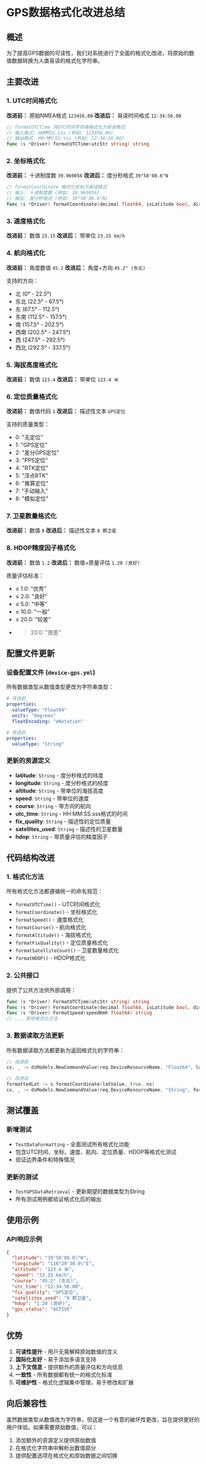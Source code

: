 # GPS数据格式化改进总结

## 概述

为了提高GPS数据的可读性，我们对系统进行了全面的格式化改进，将原始的数值数据转换为人类易读的格式化字符串。

## 主要改进

### 1. UTC时间格式化

**改进前：** 原始NMEA格式 `123456.00`
**改进后：** 易读时间格式 `12:34:56.00`

```go
// formatUTCTime 将UTC时间字符串格式化为易读格式
// 输入格式: HHMMSS.sss (例如: 123456.00)
// 输出格式: HH:MM:SS.sss (例如: 12:34:56.00)
func (s *Driver) formatUTCTime(utcStr string) string
```

### 2. 坐标格式化

**改进前：** 十进制度数 `39.969056`
**改进后：** 度分秒格式 `39°58'08.6"N`

```go
// formatCoordinate 格式化坐标为易读格式
// 输入: 十进制度数 (例如: 39.969056)
// 输出: 度分秒格式 (例如: 39°58'08.6"N)
func (s *Driver) formatCoordinate(decimal float64, isLatitude bool, direction string) string
```

### 3. 速度格式化

**改进前：** 数值 `23.15`
**改进后：** 带单位 `23.15 km/h`

### 4. 航向格式化

**改进前：** 角度数值 `45.2`
**改进后：** 角度+方向 `45.2° (东北)`

支持的方向：
- 北 (0° - 22.5°)
- 东北 (22.5° - 67.5°)
- 东 (67.5° - 112.5°)
- 东南 (112.5° - 157.5°)
- 南 (157.5° - 202.5°)
- 西南 (202.5° - 247.5°)
- 西 (247.5° - 292.5°)
- 西北 (292.5° - 337.5°)

### 5. 海拔高度格式化

**改进前：** 数值 `123.4`
**改进后：** 带单位 `123.4 米`

### 6. 定位质量格式化

**改进前：** 数值代码 `1`
**改进后：** 描述性文本 `GPS定位`

支持的质量类型：
- 0: "无定位"
- 1: "GPS定位"
- 2: "差分GPS定位"
- 3: "PPS定位"
- 4: "RTK定位"
- 5: "浮点RTK"
- 6: "推算定位"
- 7: "手动输入"
- 8: "模拟定位"

### 7. 卫星数量格式化

**改进前：** 数值 `8`
**改进后：** 描述性文本 `8 颗卫星`

### 8. HDOP精度因子格式化

**改进前：** 数值 `1.2`
**改进后：** 数值+质量评估 `1.20 (良好)`

质量评估标准：
- ≤ 1.0: "优秀"
- ≤ 2.0: "良好"
- ≤ 5.0: "中等"
- ≤ 10.0: "一般"
- ≤ 20.0: "较差"
- > 20.0: "很差"

## 配置文件更新

### 设备配置文件 (`device-gps.yml`)

所有数据类型从数值类型更改为字符串类型：

```yaml
# 改进前
properties:
  valueType: "Float64"
  units: "degrees"
  floatEncoding: "eNotation"

# 改进后  
properties:
  valueType: "String"
```

### 更新的资源定义

- **latitude**: `String` - 度分秒格式的纬度
- **longitude**: `String` - 度分秒格式的经度
- **altitude**: `String` - 带单位的海拔高度
- **speed**: `String` - 带单位的速度
- **course**: `String` - 带方向的航向
- **utc_time**: `String` - HH:MM:SS.sss格式的时间
- **fix_quality**: `String` - 描述性的定位质量
- **satellites_used**: `String` - 描述性的卫星数量
- **hdop**: `String` - 带质量评估的精度因子

## 代码结构改进

### 1. 格式化方法

所有格式化方法都遵循统一的命名规范：
- `formatUTCTime()` - UTC时间格式化
- `formatCoordinate()` - 坐标格式化
- `formatSpeed()` - 速度格式化
- `formatCourse()` - 航向格式化
- `formatAltitude()` - 海拔格式化
- `formatFixQuality()` - 定位质量格式化
- `formatSatelliteCount()` - 卫星数量格式化
- `formatHDOP()` - HDOP格式化

### 2. 公共接口

提供了公共方法供外部调用：
```go
func (s *Driver) FormatUTCTime(utcStr string) string
func (s *Driver) FormatCoordinate(decimal float64, isLatitude bool, direction string) string
func (s *Driver) FormatSpeed(speedKmh float64) string
// ... 其他格式化方法
```

### 3. 数据读取方法更新

所有数据读取方法都更新为返回格式化的字符串：
```go
// 改进前
cv, _ := dsModels.NewCommandValue(req.DeviceResourceName, "Float64", latValue)

// 改进后
formattedLat := s.formatCoordinate(latValue, true, ns)
cv, _ := dsModels.NewCommandValue(req.DeviceResourceName, "String", formattedLat)
```

## 测试覆盖

### 新增测试

- `TestDataFormatting` - 全面测试所有格式化功能
- 包含UTC时间、坐标、速度、航向、定位质量、HDOP等格式化测试
- 验证边界条件和特殊情况

### 更新的测试

- `TestGPSDataRetrieval` - 更新期望的数据类型为String
- 所有测试用例都验证格式化后的输出

## 使用示例

### API响应示例

```json
{
  "latitude": "39°58'08.6\"N",
  "longitude": "116°29'30.0\"E", 
  "altitude": "123.4 米",
  "speed": "23.15 km/h",
  "course": "45.2° (东北)",
  "utc_time": "12:34:56.00",
  "fix_quality": "GPS定位",
  "satellites_used": "8 颗卫星",
  "hdop": "1.20 (良好)",
  "gps_status": "ACTIVE"
}
```

## 优势

1. **可读性提升** - 用户无需解释原始数值的含义
2. **国际化友好** - 易于添加多语言支持
3. **上下文信息** - 提供额外的质量评估和方向信息
4. **一致性** - 所有数据都有统一的格式化标准
5. **可维护性** - 格式化逻辑集中管理，易于修改和扩展

## 向后兼容性

虽然数据类型从数值改为字符串，但这是一个有意的破坏性更改，旨在提供更好的用户体验。如果需要原始数值，可以：

1. 添加额外的资源定义提供原始数值
2. 在格式化字符串中解析出数值部分
3. 提供配置选项在格式化和原始数据之间切换
